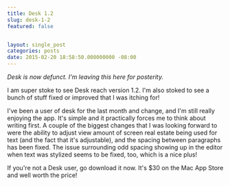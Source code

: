 ```yaml
---
title: Desk 1.2
slug: desk-1-2
featured: false


layout: single_post
categories: posts
date: 2015-02-20 18:58:50.000000000 -08:00
---
```


_Desk is now defunct. I'm leaving this here for posterity._

I am super stoke to see Desk reach version 1.2. I'm also stoked to see a bunch of stuff fixed or improved that I was itching for!

I've been a user of desk for the last month and change, and I'm still really enjoying the app. It's simple and it practically forces me to think about writing first. A couple of the biggest changes that I was looking forward to were the ability to adjust view amount of screen real estate being used for text (and the fact that it's adjustable), and the spacing between paragraphs has been fixed. The issue surrounding odd spacing showing up in the editor when text was stylized seems to be fixed, too, which is a nice plus!

If you're not a Desk user, go download it now. It's $30 on the Mac App Store and well worth the price!

